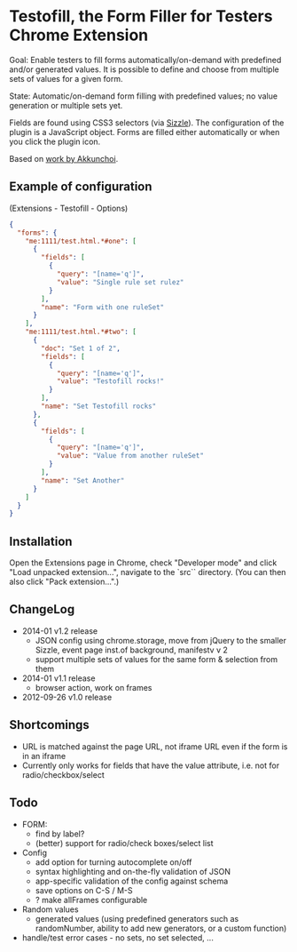 Testofill, the Form Filler for Testers Chrome Extension
=======================================================

Goal: Enable testers to fill forms automatically/on-demand with predefined and/or generated values.
It is possible to define and choose from multiple sets of values for a given form.

State: Automatic/on-demand form filling with predefined values; no value generation or multiple sets yet.

Fields are found using CSS3 selectors (via [Sizzle]()). The configuration of the plugin is a JavaScript object.
Forms are filled either automatically or when you click the plugin icon.

Based on [work by Akkunchoi](http://akkunchoi.github.io/Autofill-chrome-extension).


Example of configuration
------------------------

(Extensions - Testofill - Options)
```json
{
  "forms": {
    "me:1111/test.html.*#one": [
      {
        "fields": [
          {
            "query": "[name='q']",
            "value": "Single rule set rulez"
          }
        ],
        "name": "Form with one ruleSet"
      }
    ],
    "me:1111/test.html.*#two": [
      {
        "doc": "Set 1 of 2",
        "fields": [
          {
            "query": "[name='q']",
            "value": "Testofill rocks!"
          }
        ],
        "name": "Set Testofill rocks"
      },
      {
        "fields": [
          {
            "query": "[name='q']",
            "value": "Value from another ruleSet"
          }
        ],
        "name": "Set Another"
      }
    ]
  }
}
```

Installation
---------------

Open the Extensions page in Chrome, check "Developer mode"
and click "Load unpacked extension...", navigate to the `src``
directory. (You can then also click "Pack extension...".)

ChangeLog
----------------

- 2014-01 v1.2 release
  - JSON config using chrome.storage, move from jQuery to the smaller Sizzle,
    event page inst.of background, manifestv v 2
  - support multiple sets of values for the same form & selection from them
- 2014-01 v1.1 release
  - browser action, work on frames
- 2012-09-26 v1.0 release

Shortcomings
------------

- URL is matched against the page URL, not iframe URL even if the form is in an iframe
- Currently only works for fields that have the value attribute, i.e. not for radio/checkbox/select

Todo
----------------

- FORM:
  - find by label?
  - (better) support for radio/check boxes/select list
- Config
  - add option for turning autocomplete on/off
  - syntax highlighting and on-the-fly validation of JSON
  - app-specific validation of the config against schema
  - save options on C-S / M-S
  - ? make allFrames configurable
- Random values
  - generated values (using predefined generators such as randomNumber, ability to add new generators, or a custom function)
- handle/test error cases - no sets, no set selected, ...
